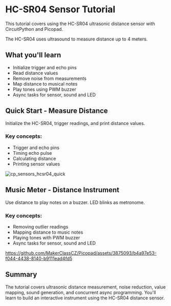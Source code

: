 # HC-SR04 Sensor Tutorial
This tutorial covers using the HC-SR04 ultrasonic distance sensor with CircuitPython and Picopad.

The HC-SR04 uses ultrasound to measure distance up to 4 meters.

## What you'll learn
- Initialize trigger and echo pins
- Read distance values
- Remove noise from measurements
- Map distance to musical notes
- Play tones using PWM buzzer
- Async tasks for sensor, sound and LED

## Quick Start - Measure Distance
Initialize the HC-SR04, trigger readings, and print distance values.

### Key concepts:
- Trigger and echo pins
- Timing echo pulse
- Calculating distance
- Printing sensor values

![cp_sensors_hcsr04_quick](https://github.com/MakerClassCZ/Picopad/assets/3875093/110da735-88d5-4381-ae3b-23b97ae2e61b)

## Music Meter - Distance Instrument
Use distance to play notes on a buzzer. LED blinks as metronome.

### Key concepts:
- Removing outlier readings
- Mapping distance to music notes
- Playing tones with PWM buzzer
- Async tasks for sensor, sound and LED

https://github.com/MakerClassCZ/Picopad/assets/3875093/b4a97e53-f044-4438-8140-b9111ead4fd5

## Summary
The tutorial covers ultrasonic distance measurement, noise reduction, value mapping, sound generation, and concurrent async programming. You'll learn to build an interactive instrument using the HC-SR04 distance sensor.

